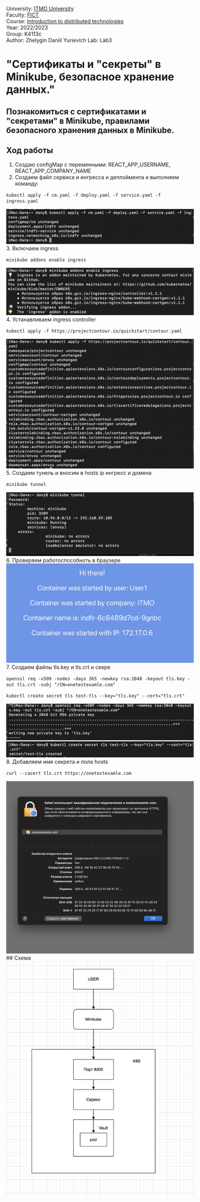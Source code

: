 University: [ITMO University](https://itmo.ru/ru/)  
Faculty: [FICT](https://fict.itmo.ru)  
Course: [Introduction to distributed technologies](https://github.com/itmo-ict-faculty/introduction-to-distributed-technologies)  
Year: 2022/2023  
Group: K4113c    
Author: Zhelygin Daniil Yurievich 
Lab: Lab3  

# "Сертификаты и "секреты" в Minikube, безопасное хранение данных."
## Познакомиться с сертификатами и "секретами" в Minikube, правилами безопасного хранения данных в Minikube.
## Ход работы 
1. Cоздаю configMap с переменными: REACT_APP_USERNAME, REACT_APP_COMPANY_NAME
2. Создаем файл сервиса и ингресса и деплоймента и выполняем команду:
```
kubectl apply -f cm.yaml -f deploy.yaml -f service.yaml -f ingress.yaml    
```
<div align = "center"><img src="https://github.com/Zepeler/Zepeler/blob/main/Lr3/img/fail.png" ></div>
3. Включаем ingress

```
minikube addons enable ingress   
```

<div align = "center"><img src="https://github.com/Zepeler/Zepeler/blob/main/Lr3/img/ingress.png" ></div>
4. Устанавливаем ingress controller 

```
kubectl apply -f https://projectcontour.io/quickstart/contour.yaml
```  

<div align = "center"><img src="https://github.com/Zepeler/Zepeler/blob/main/Lr3/img/%D0%A1%D0%BD%D0%B8%D0%BC%D0%BE%D0%BA%20%D1%8D%D0%BA%D1%80%D0%B0%D0%BD%D0%B0%202022-11-19%20%D0%B2%2001.13.52.png" ></div>
5. Создаем тунель и вносим в hosts ip ингресс и домена 

```
minikube tunnel
```   

<div align = "center"><img src="https://github.com/Zepeler/Zepeler/blob/main/Lr3/img/%D1%82%D1%83%D0%BD%D0%B5%D0%BB%D1%8C.png" ></div>
6. Проверяем работоспособноть в браузере 
<div align = "center"><img src="https://github.com/Zepeler/Zepeler/blob/main/Lr3/img/%D1%82%D1%83%D0%BD%D0%B5%D0%BB%D1%8C%20%D1%80%D0%B0%D0%B1%D0%BE%D1%82%D0%B0%D0%B5%D1%82.png" ></div>
7. Создаем файлы tls.key и tls.crt и секре

```
openssl req -x509 -nodes -days 365 -newkey rsa:2048 -keyout tls.key -out tls.crt -subj "/CN=onetestexamle.com"
```
```
kubectl create secret tls test-tls --key="tls.key" --cert="tls.crt"
```

<div align = "center"><img src="https://github.com/Zepeler/Zepeler/blob/main/Lr3/img/%D0%A1%D0%BE%D0%B7%D0%B4%D0%B0%D0%BD%D0%B8%D0%B5%20TLS.png" ></div>
<div align = "center"><img src="https://github.com/Zepeler/Zepeler/blob/main/Lr3/img/%D0%A1%D0%BD%D0%B8%D0%BC%D0%BE%D0%BA%20%D1%8D%D0%BA%D1%80%D0%B0%D0%BD%D0%B0%202022-11-19%20%D0%B2%2001.20.02.png" ></div>
8. Добавляем имя секрета и поле hosts

```
curl --cacert tls.crt https://onetestexamle.com  
```

<div align = "center"><img src="https://github.com/Zepeler/Zepeler/blob/main/Lr3/img/%D0%A1%D0%BD%D0%B8%D0%BC%D0%BE%D0%BA%20%D1%8D%D0%BA%D1%80%D0%B0%D0%BD%D0%B0%202022-11-19%20%D0%B2%2001.21.42.png" ></div>
## Схема 
<div align = "center"><img src="https://github.com/Zepeler/Zepeler/blob/main/shema1.2.png" ></div>
